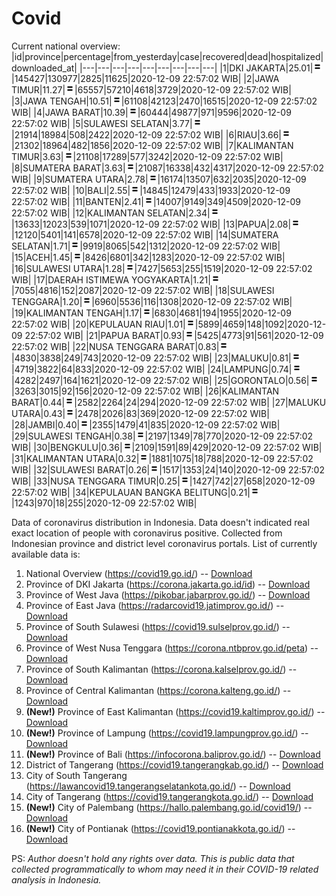 # Covid
Current national overview:
|id|province|percentage|from_yesterday|case|recovered|dead|hospitalized|downloaded_at|
|---|---|---|---|---|---|---|---|---|
|1|DKI JAKARTA|25.01|![equal](https://github.com/ariefrachmannn/covid/raw/master/img/rsz_equal.png)|145427|130977|2825|11625|2020-12-09 22:57:02 WIB|
|2|JAWA TIMUR|11.27|![equal](https://github.com/ariefrachmannn/covid/raw/master/img/rsz_equal.png)|65557|57210|4618|3729|2020-12-09 22:57:02 WIB|
|3|JAWA TENGAH|10.51|![equal](https://github.com/ariefrachmannn/covid/raw/master/img/rsz_equal.png)|61108|42123|2470|16515|2020-12-09 22:57:02 WIB|
|4|JAWA BARAT|10.39|![equal](https://github.com/ariefrachmannn/covid/raw/master/img/rsz_equal.png)|60444|49877|971|9596|2020-12-09 22:57:02 WIB|
|5|SULAWESI SELATAN|3.77|![equal](https://github.com/ariefrachmannn/covid/raw/master/img/rsz_equal.png)|21914|18984|508|2422|2020-12-09 22:57:02 WIB|
|6|RIAU|3.66|![equal](https://github.com/ariefrachmannn/covid/raw/master/img/rsz_equal.png)|21302|18964|482|1856|2020-12-09 22:57:02 WIB|
|7|KALIMANTAN TIMUR|3.63|![equal](https://github.com/ariefrachmannn/covid/raw/master/img/rsz_equal.png)|21108|17289|577|3242|2020-12-09 22:57:02 WIB|
|8|SUMATERA BARAT|3.63|![equal](https://github.com/ariefrachmannn/covid/raw/master/img/rsz_equal.png)|21087|16338|432|4317|2020-12-09 22:57:02 WIB|
|9|SUMATERA UTARA|2.78|![equal](https://github.com/ariefrachmannn/covid/raw/master/img/rsz_equal.png)|16174|13507|632|2035|2020-12-09 22:57:02 WIB|
|10|BALI|2.55|![equal](https://github.com/ariefrachmannn/covid/raw/master/img/rsz_equal.png)|14845|12479|433|1933|2020-12-09 22:57:02 WIB|
|11|BANTEN|2.41|![equal](https://github.com/ariefrachmannn/covid/raw/master/img/rsz_equal.png)|14007|9149|349|4509|2020-12-09 22:57:02 WIB|
|12|KALIMANTAN SELATAN|2.34|![equal](https://github.com/ariefrachmannn/covid/raw/master/img/rsz_equal.png)|13633|12023|539|1071|2020-12-09 22:57:02 WIB|
|13|PAPUA|2.08|![equal](https://github.com/ariefrachmannn/covid/raw/master/img/rsz_equal.png)|12120|5401|141|6578|2020-12-09 22:57:02 WIB|
|14|SUMATERA SELATAN|1.71|![equal](https://github.com/ariefrachmannn/covid/raw/master/img/rsz_equal.png)|9919|8065|542|1312|2020-12-09 22:57:02 WIB|
|15|ACEH|1.45|![equal](https://github.com/ariefrachmannn/covid/raw/master/img/rsz_equal.png)|8426|6801|342|1283|2020-12-09 22:57:02 WIB|
|16|SULAWESI UTARA|1.28|![equal](https://github.com/ariefrachmannn/covid/raw/master/img/rsz_equal.png)|7427|5653|255|1519|2020-12-09 22:57:02 WIB|
|17|DAERAH ISTIMEWA YOGYAKARTA|1.21|![equal](https://github.com/ariefrachmannn/covid/raw/master/img/rsz_equal.png)|7055|4816|152|2087|2020-12-09 22:57:02 WIB|
|18|SULAWESI TENGGARA|1.20|![equal](https://github.com/ariefrachmannn/covid/raw/master/img/rsz_equal.png)|6960|5536|116|1308|2020-12-09 22:57:02 WIB|
|19|KALIMANTAN TENGAH|1.17|![equal](https://github.com/ariefrachmannn/covid/raw/master/img/rsz_equal.png)|6830|4681|194|1955|2020-12-09 22:57:02 WIB|
|20|KEPULAUAN RIAU|1.01|![equal](https://github.com/ariefrachmannn/covid/raw/master/img/rsz_equal.png)|5899|4659|148|1092|2020-12-09 22:57:02 WIB|
|21|PAPUA BARAT|0.93|![equal](https://github.com/ariefrachmannn/covid/raw/master/img/rsz_equal.png)|5425|4773|91|561|2020-12-09 22:57:02 WIB|
|22|NUSA TENGGARA BARAT|0.83|![equal](https://github.com/ariefrachmannn/covid/raw/master/img/rsz_equal.png)|4830|3838|249|743|2020-12-09 22:57:02 WIB|
|23|MALUKU|0.81|![equal](https://github.com/ariefrachmannn/covid/raw/master/img/rsz_equal.png)|4719|3822|64|833|2020-12-09 22:57:02 WIB|
|24|LAMPUNG|0.74|![equal](https://github.com/ariefrachmannn/covid/raw/master/img/rsz_equal.png)|4282|2497|164|1621|2020-12-09 22:57:02 WIB|
|25|GORONTALO|0.56|![equal](https://github.com/ariefrachmannn/covid/raw/master/img/rsz_equal.png)|3263|3015|92|156|2020-12-09 22:57:02 WIB|
|26|KALIMANTAN BARAT|0.44|![equal](https://github.com/ariefrachmannn/covid/raw/master/img/rsz_equal.png)|2582|2264|24|294|2020-12-09 22:57:02 WIB|
|27|MALUKU UTARA|0.43|![equal](https://github.com/ariefrachmannn/covid/raw/master/img/rsz_equal.png)|2478|2026|83|369|2020-12-09 22:57:02 WIB|
|28|JAMBI|0.40|![equal](https://github.com/ariefrachmannn/covid/raw/master/img/rsz_equal.png)|2355|1479|41|835|2020-12-09 22:57:02 WIB|
|29|SULAWESI TENGAH|0.38|![equal](https://github.com/ariefrachmannn/covid/raw/master/img/rsz_equal.png)|2197|1349|78|770|2020-12-09 22:57:02 WIB|
|30|BENGKULU|0.36|![equal](https://github.com/ariefrachmannn/covid/raw/master/img/rsz_equal.png)|2109|1591|89|429|2020-12-09 22:57:02 WIB|
|31|KALIMANTAN UTARA|0.32|![equal](https://github.com/ariefrachmannn/covid/raw/master/img/rsz_equal.png)|1881|1075|18|788|2020-12-09 22:57:02 WIB|
|32|SULAWESI BARAT|0.26|![equal](https://github.com/ariefrachmannn/covid/raw/master/img/rsz_equal.png)|1517|1353|24|140|2020-12-09 22:57:02 WIB|
|33|NUSA TENGGARA TIMUR|0.25|![equal](https://github.com/ariefrachmannn/covid/raw/master/img/rsz_equal.png)|1427|742|27|658|2020-12-09 22:57:02 WIB|
|34|KEPULAUAN BANGKA BELITUNG|0.21|![equal](https://github.com/ariefrachmannn/covid/raw/master/img/rsz_equal.png)|1243|970|18|255|2020-12-09 22:57:02 WIB|

Data of coronavirus distribution in Indonesia. Data doesn't indicated real exact location of people with coronavirus positive. Collected from Indonesian province and district level coronavirus portals. List of currently available data is:
1. National Overview (https://covid19.go.id/) -- [Download](https://www.dropbox.com/s/66ly270fw4y76fx/covid_nasional.csv?dl=0)
2. Province of DKI Jakarta (https://corona.jakarta.go.id/id) -- [Download](https://riwayat-file-covid-19-dki-jakarta-jakartagis.hub.arcgis.com/)
3. Province of West Java (https://pikobar.jabarprov.go.id/) -- [Download](https://www.dropbox.com/s/alg0zp60fylq6cn/covid_jabar.csv?dl=0)
4. Province of East Java (https://radarcovid19.jatimprov.go.id/) -- [Download](https://www.dropbox.com/sh/e7vtgcnl4ckbvr4/AADo9UMRDZvrhHn66qTHZOvNa?dl=0)
5. Province of South Sulawesi (https://covid19.sulselprov.go.id/) -- [Download](https://www.dropbox.com/s/z5ek23lwcztj7z7/covid_sulsel.csv?dl=0)
6. Province of West Nusa Tenggara (https://corona.ntbprov.go.id/peta) -- [Download](https://www.dropbox.com/s/4p2k93n42xx0c00/covid_ntb.csv?dl=0)
7. Province of South Kalimantan (https://corona.kalselprov.go.id/) -- [Download](https://www.dropbox.com/sh/7aa2kvz8lb04pzz/AADH1Oj5oFMw2mp-D3JStPRsa?dl=0)
8. Province of Central Kalimantan (https://corona.kalteng.go.id/) -- [Download](https://www.dropbox.com/s/9q01v5r3ys2ozk4/covid_kalteng.csv?dl=0)
9. **(New!)** Province of East Kalimantan (https://covid19.kaltimprov.go.id/) -- [Download](https://www.dropbox.com/sh/qhpxj532nm80goa/AAB6ek_fp1__ieTR0TFQpfIga?dl=0)
10. **(New!)** Province of Lampung (https://covid19.lampungprov.go.id/) -- [Download](https://www.dropbox.com/s/ecuew6oa9kzwqwx/covid_lampung.csv?dl=0)
11. **(New!)** Province of Bali (https://infocorona.baliprov.go.id/) -- [Download](https://www.dropbox.com/sh/iceiwun4ufttmiu/AAC7dSRMpfTjPI1Lfzw-LeCUa?dl=0)
12. District of Tangerang (https://covid19.tangerangkab.go.id/) -- [Download](https://www.dropbox.com/sh/yxovyy6sy5bnz4p/AACZzVHinisKmz8oQWyQJ3nua?dl=0)
13. City of South Tangerang (https://lawancovid19.tangerangselatankota.go.id/) -- [Download](https://www.dropbox.com/s/zlvxo4ivswdzmle/covid_tangsel.csv?dl=0)
14. City of Tangerang (https://covid19.tangerangkota.go.id/) -- [Download](https://www.dropbox.com/s/e53224kvdrpjzy0/covid_tangkot.csv?dl=0)
15. **(New!)** City of Palembang (https://hallo.palembang.go.id/covid19/) -- [Download](https://www.dropbox.com/sh/oj17bhwhlpjht9e/AABZEG-OiaSaFvikATDx6coEa?dl=0)
16. **(New!)** City of Pontianak (https://covid19.pontianakkota.go.id/) -- [Download](https://www.dropbox.com/sh/66if3y4ly51j4sh/AADQ-zwLGa7Kz4ZzJgDw2-3na?dl=0)

PS: *Author doesn't hold any rights over data. This is public data that collected programmatically to whom may need it in their COVID-19 related analysis in Indonesia.*
